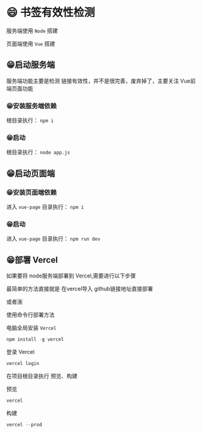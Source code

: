 # 😄 书签有效性检测

服务端使用 `Node` 搭建

页面端使用 `Vue` 搭建

## 😁启动服务端
服务端功能主要是检测 链接有效性，并不是很完善，废弃掉了，主要关注 Vue前端页面功能


### 😁安装服务端依赖

根目录执行： `npm i`

### 😁启动

根目录执行： `node app.js`


## 😁启动页面端

### 😁安装页面端依赖

进入 `vue-page` 目录执行： `npm i`

### 😁启动

进入 `vue-page` 目录执行： `npm run dev`

## 😁部署 Vercel

如果要将 node服务端部署到 Vercel,需要进行以下步骤

最简单的方法直接就是 在vercel导入 github链接地址直接部署

或者🈵

使用命令行部署方法

电脑全局安装 `Vercel`

```java
npm install -g vercel
```

登录 Vercel

```java
vercel login
```

在项目根目录执行 预览、构建

预览
```java
vercel
```

构建
```java
vercel --prod
```


